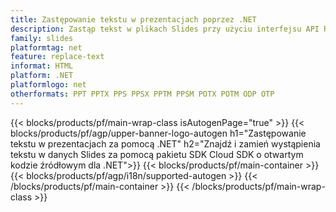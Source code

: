 ```yaml
---
title: Zastępowanie tekstu w prezentacjach poprzez .NET
description: Zastąp tekst w plikach Slides przy użyciu interfejsu API REST i pakietu SDK .NET typu open source
family: slides
platformtag: net
feature: replace-text
informat: HTML
platform: .NET
platformlogo: net
otherformats: PPT PPTX PPS PPSX PPTM PPSM POTX POTM ODP OTP
---
```


{{< blocks/products/pf/main-wrap-class isAutogenPage="true" >}}
{{< blocks/products/pf/agp/upper-banner-logo-autogen h1="Zastępowanie tekstu w prezentacjach za pomocą .NET" h2="Znajdź i zamień wystąpienia tekstu w danych Slides za pomocą pakietu SDK Cloud SDK o otwartym kodzie źródłowym dla .NET">}}
{{< blocks/products/pf/main-container >}}
{{< blocks/products/pf/agp/i18n/supported-autogen >}}
{{< /blocks/products/pf/main-container >}}
{{< /blocks/products/pf/main-wrap-class >}}